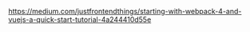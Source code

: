 https://medium.com/justfrontendthings/starting-with-webpack-4-and-vuejs-a-quick-start-tutorial-4a244410d55e
